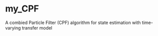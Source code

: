 # my_CPF
A combied Particle Filter (CPF) algorithm for state estimation with time-varying transfer model
